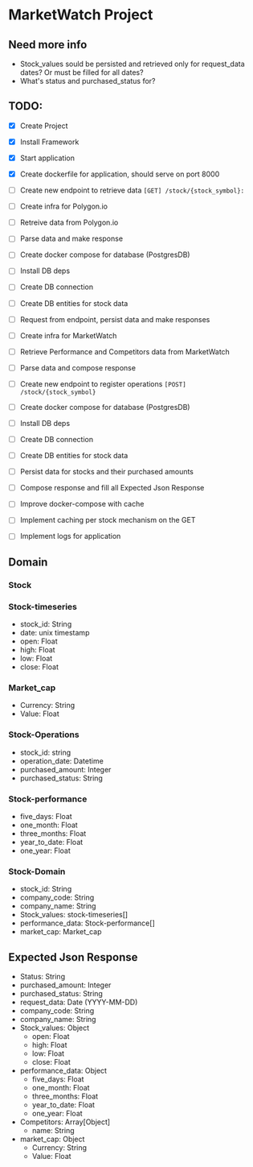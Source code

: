 # MarketWatch Project

## Need more info

- Stock_values sould be persisted and retrieved only for request_data dates? Or must be filled for all dates?
- What's status and purchased_status for?

## TODO:

- [x] Create Project
- [x] Install Framework
- [x] Start application
- [x] Create dockerfile for application, should serve on port 8000
- [ ] Create new endpoint to retrieve data `[GET] /stock/{stock_symbol}:`
- [ ] Create infra for Polygon.io
- [ ] Retreive data from Polygon.io
- [ ] Parse data and make response
- [ ] Create docker compose for database (PostgresDB)
- [ ] Install DB deps
- [ ] Create DB connection
- [ ] Create DB entities for stock data
- [ ] Request from endpoint, persist data and make responses
- [ ] Create infra for MarketWatch
- [ ] Retrieve Performance and Competitors data from MarketWatch
- [ ] Parse data and compose response
- [ ] Create new endpoint to register operations `[POST] /stock/{stock_symbol}`
- [ ] Create docker compose for database (PostgresDB)
- [ ] Install DB deps
- [ ] Create DB connection
- [ ] Create DB entities for stock data
- [ ] Persist data for stocks and their purchased amounts
- [ ] Compose response and fill all Expected Json Response
- [ ] Improve docker-compose with cache
- [ ] Implement caching per stock mechanism on the GET
- [ ] Implement logs for application


## Domain

### Stock

### Stock-timeseries

- stock_id: String
- date: unix timestamp
- open: Float
- high: Float
- low: Float
- close: Float

### Market_cap

- Currency: String
- Value: Float

### Stock-Operations

- stock_id: string
- operation_date: Datetime
- purchased_amount: Integer
- purchased_status: String

### Stock-performance

- five_days: Float
- one_month: Float
- three_months: Float
- year_to_date: Float
- one_year: Float

### Stock-Domain

- stock_id: String
- company_code: String
- company_name: String
- Stock_values: stock-timeseries[]
- performance_data: Stock-performance[]
- market_cap: Market_cap

## Expected Json Response

- Status: String
- purchased_amount: Integer
- purchased_status: String
- request_data: Date (YYYY-MM-DD)
- company_code: String
- company_name: String
- Stock_values: Object
  - open: Float
  - high: Float
  - low: Float
  - close: Float
- performance_data: Object
  - five_days: Float
  - one_month: Float
  - three_months: Float
  - year_to_date: Float
  - one_year: Float
- Competitors: Array[Object]
  - name: String
- market_cap: Object
  - Currency: String
  - Value: Float
